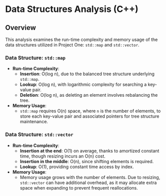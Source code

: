 # Data Structures Analysis (C++)

## Overview
This analysis examines the run-time complexity and memory usage of the data structures utilized in Project One: `std::map` and `std::vector`.

### Data Structure: `std::map`
- **Run-time Complexity**:
  - **Insertion**: O(log n), due to the balanced tree structure underlying `std::map`.
  - **Lookup**: O(log n), with logarithmic complexity for searching a key-value pair.
  - **Deletion**: O(log n), as deleting an element involves rebalancing the tree.
- **Memory Usage**:
  - `std::map` requires O(n) space, where `n` is the number of elements, to store each key-value pair and associated pointers for tree structure maintenance.

### Data Structure: `std::vector`
- **Run-time Complexity**:
  - **Insertion at the end**: O(1) on average, thanks to amortized constant time, though resizing incurs an O(n) cost.
  - **Insertion in the middle**: O(n), since shifting elements is required.
  - **Lookup**: O(1), providing constant time access by index.
- **Memory Usage**:
  - Memory usage grows with the number of elements. Due to resizing, `std::vector` can have additional overhead, as it may allocate extra space when expanding to prevent frequent reallocations.

